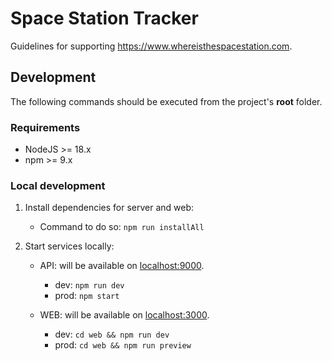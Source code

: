 # Space Station Tracker

Guidelines for supporting https://www.whereisthespacestation.com.

## Development

The following commands should be executed from the project's **root** folder.

### Requirements

-   NodeJS >= 18.x
-   npm >= 9.x

### Local development

1. Install dependencies for server and web:

    - Command to do so: `npm run installAll`

2. Start services locally:

    * API: will be available on [localhost:9000](http://localhost:9000/).
        * dev:  `npm run dev`
        * prod: `npm start`

    * WEB: will be available on [localhost:3000](http://localhost:3000/).
        * dev:  `cd web && npm run dev`
        * prod: `cd web && npm run preview`
